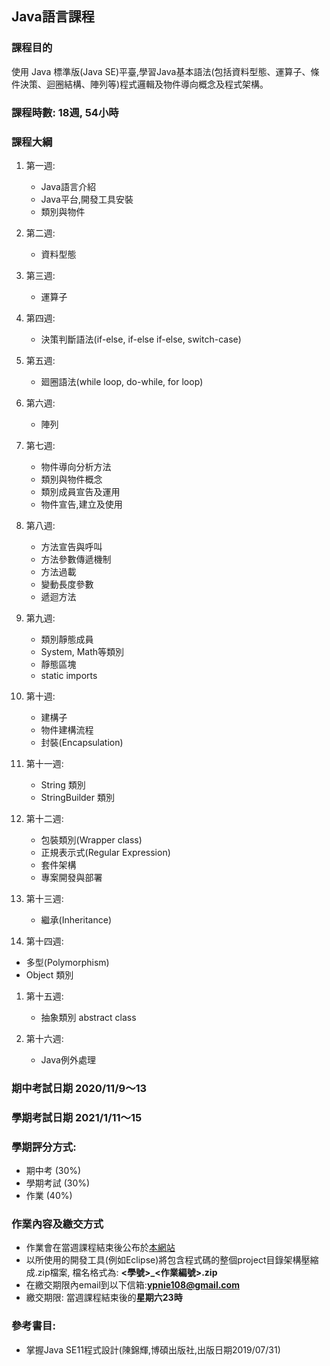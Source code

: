 ## Java語言課程

### 課程目的

使用 Java 標準版(Java SE)平臺,學習Java基本語法(包括資料型態、運算子、條件決策、迴圈結構、陣列等)程式邏輯及物件導向概念及程式架構。 

### 課程時數: 18週, 54小時

### 課程大綱

1. 第一週:
   - Java語言介紹
   - Java平台,開發工具安裝
   - 類別與物件 
    
1. 第二週:
   - 資料型態
   
1. 第三週:
   - 運算子 
    
1. 第四週:
   - 決策判斷語法(if-else, if-else if-else, switch-case)
    
1. 第五週:
   - 廻圈語法(while loop, do-while, for loop)

1. 第六週:
   - 陣列

1. 第七週:
   - 物件導向分析方法
   - 類別與物件概念
   - 類別成員宣告及運用
   - 物件宣告,建立及使用
   
1. 第八週:
   - 方法宣告與呼叫
   - 方法參數傳遞機制
   - 方法過載
   - 變動長度參數
   - 遞迴方法 
     
1. 第九週:
   - 類別靜態成員
   - System, Math等類別
   - 靜態區塊   
   - static imports
    
1. 第十週:
   - 建構子 
   - 物件建構流程
   - 封裝(Encapsulation)

1. 第十一週:
   - String 類別
   - StringBuilder 類別

1. 第十二週:
   - 包裝類別(Wrapper class)
   - 正規表示式(Regular Expression)
   - 套件架構
   - 專案開發與部署 
        
1. 第十三週:
   - 繼承(Inheritance)
    
 1. 第十四週:   
   - 多型(Polymorphism)
   - Object 類別 
   
1. 第十五週:
   - 抽象類別 abstract class
    
1. 第十六週:
   - Java例外處理
    
    
### 期中考試日期 2020/11/9～13
### 學期考試日期 2021/1/11～15

### 學期評分方式: 

   - 期中考 (30%) 
   - 學期考試 (30%)
   - 作業 (40%) 
    
### 作業內容及繳交方式

   - 作業會在當週課程結束後公布於[本網站](https://ypnie108.github.io/2020ISU)
   - 以所使用的開發工具(例如Eclipse)將包含程式碼的整個project目錄架構壓縮成.zip檔案, 檔名格式為: **\<學號>\_\<作業編號>.zip**
   - 在繳交期限內email到以下信箱:**ypnie108@gmail.com**
   - 繳交期限: 當週課程結束後的**星期六23時**

### 參考書目:
   - 掌握Java SE11程式設計(陳錦輝,博碩出版社,出版日期2019/07/31)
